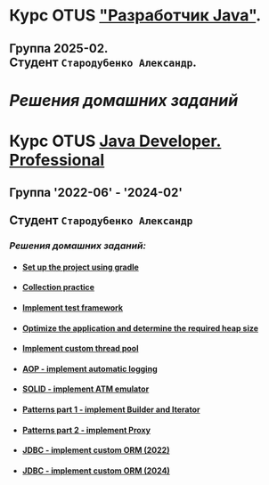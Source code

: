 # Курс OTUS ["Разработчик Java"](https://otus.ru/lessons/java-professional/?utm_source=github&utm_medium=free&utm_campaign=otus). 
## Группа 2025-02. <br>Cтудент `Стародубенко Александр`.  
# _Решения домашних заданий_
# Курс OTUS [Java Developer. Professional](https://otus.ru/lessons/java-professional/?utm_source=github&utm_medium=free&utm_campaign=otus)
## Группа '2022-06' - '2024-02' <br></br>Cтудент `Стародубенко Александр`
### _Решения домашних заданий:_

* #### [Set up the project using gradle](https://github.com/av-starodub/2022-06-otus-java-starodubenko/pull/1/files)
* #### [Collection practice](https://github.com/av-starodub/2022-06-otus-java-starodubenko/pull/5/files)
* #### [Implement test framework](https://github.com/av-starodub/2024-02-otus-java-starodubenko/pull/6/files)
* #### [Optimize the application and determine the required heap size](https://github.com/av-starodub/2024-02-otus-java-starodubenko/pull/7/commits/849b2e4ce76f7108ad85f1c7514231a7c39b023c)
* #### [Implement custom thread pool](https://github.com/av-starodub/2024-02-otus-java-starodubenko/pull/14/files)
* #### [AOP - implement automatic logging](https://github.com/av-starodub/2022-06-otus-java-starodubenko/pull/8/files)
* #### [SOLID - implement ATM emulator](https://github.com/av-starodub/2024-02-otus-java-starodubenko/pull/10/files)
* #### [Patterns part 1 - implement Builder and Iterator](https://github.com/av-starodub/2024-02-otus-java-starodubenko/pull/15/files)
* #### [Patterns part 2 - implement Proxy](https://github.com/av-starodub/2024-02-otus-java-starodubenko/pull/16/files)
* #### [JDBC - implement custom ORM (2022)](https://github.com/av-starodub/2024-02-otus-java-starodubenko/tree/master/HW10-jdbc/homework)
* #### [JDBC - implement custom ORM (2024)](https://github.com/av-starodub/2024-02-otus-java-starodubenko/tree/master/HW10-jdbc/homework)
